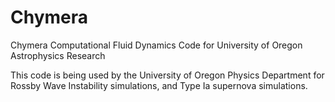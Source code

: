 # Chymera
Chymera Computational Fluid Dynamics Code for University of Oregon Astrophysics Research

This code is being used by the University of Oregon Physics Department for Rossby Wave Instability simulations, and Type Ia supernova simulations.
